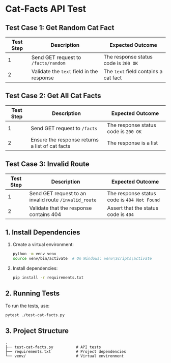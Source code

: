 # Cat-Facts API Test

## Test Case 1: Get Random Cat Fact

| Test Step | Description                                       | Expected Outcome                      |
|-----------|---------------------------------------------------|---------------------------------------|
| 1         | Send GET request to `/facts/random`               | The response status code is `200 OK`  |
| 2         | Validate the `text` field in the response         | The `text` field contains a cat fact  |

## Test Case 2: Get All Cat Facts

| Test Step | Description                                       | Expected Outcome                      |
|-----------|---------------------------------------------------|---------------------------------------|
| 1         | Send GET request to `/facts`                      | The response status code is `200 OK`  |
| 2         | Ensure the response returns a list of cat facts   | The response is a list                |

## Test Case 3: Invalid Route

| Test Step | Description                                       | Expected Outcome                      |
|-----------|---------------------------------------------------|---------------------------------------|
| 1         | Send GET request to an invalid route `/invalid_route` | The response status code is `404 Not Found` |
| 2         | Validate that the response contains 404           | Assert that the status code is `404`  |

## 1. Install Dependencies

1. Create a virtual environment:
   ```bash
   python -m venv venv
   source venv/bin/activate  # On Windows: venv\Scripts\activate
   ```

2. Install dependencies:
   ```bash
   pip install -r requirements.txt
   ```

## 2. Running Tests

To run the tests, use:
```bash
pytest ./test-cat-facts.py
```

## 3. Project Structure

```
.
├── test-cat-facts.py          # API tests
├── requirements.txt           # Project dependencies
└── venv/                      # Virtual environment
```